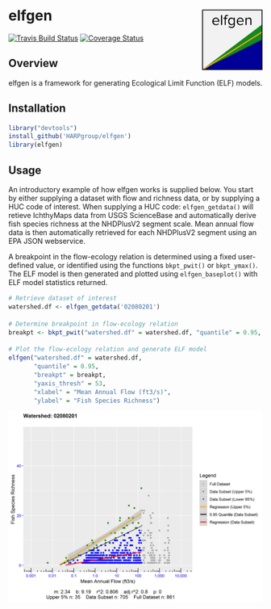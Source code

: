 # elfgen <img src="man/figures/logo.png" align="right" width="120" />

[![Travis Build Status](https://travis-ci.org/HARPgroup/elfgen.svg?branch=master)](https://travis-ci.org/HARPgroup/elfgen)
[![Coverage Status](https://codecov.io/gh/HARPgroup/elfgen/branch/master/graph/badge.svg)](https://codecov.io/gh/HARPgroup/elfgen)

## Overview
 
elfgen is a framework for generating Ecological Limit Function (ELF) models.

## Installation

``` r
library("devtools")
install_github('HARPgroup/elfgen')
library(elfgen)
```

## Usage
An introductory example of how elfgen works is supplied below. You start 
by either supplying a dataset with flow and richness data, or by supplying 
a HUC code of interest. When supplying a HUC code: `elfgen_getdata()` will 
retieve IchthyMaps data from USGS ScienceBase and automatically derive fish 
species richness at the NHDPlusV2 segment scale. Mean annual flow data is then
automatically retrieved for each NHDPlusV2 segment using an EPA JSON webservice.

A breakpoint in the flow-ecology relation is determined using a fixed user-defined
value, or identified using the functions `bkpt_pwit()` or `bkpt_ymax()`. The ELF
model is then generated and plotted using `elfgen_baseplot()` with ELF model statistics
returned.

``` r
# Retrieve dataset of interest
watershed.df <- elfgen_getdata('02080201')

# Determine breakpoint in flow-ecology relation
breakpt <- bkpt_pwit("watershed.df" = watershed.df, "quantile" = 0.95, "glo" = 50, "ghi" = 1000)  
					   
# Plot the flow-ecology relation and generate ELF model					   
elfgen("watershed.df" = watershed.df,
       "quantile" = 0.95,
       "breakpt" = breakpt,
       "yaxis_thresh" = 53,
       "xlabel" = "Mean Annual Flow (ft3/s)",
       "ylabel" = "Fish Species Richness")
```

![](man/figures/README-example-1.png)<!-- -->

